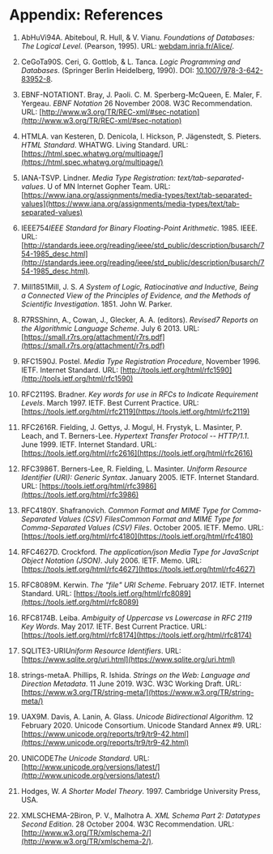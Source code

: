 # Appendix: References

<div class="biblio">

1. <span class="bibkey" id="AbHuVi94">AbHuVi94</span>A. Abiteboul, R. Hull, & V. Vianu. _Foundations of Databases: The Logical Level_. (Pearson, 1995). URL: [webdam.inria.fr/Alice/](http://webdam.inria.fr/Alice/).

2. <span class="bibkey" id="CeGoTa90">CeGoTa90</span>S. Ceri, G. Gottlob, & L. Tanca. _Logic Programming and Databases_. (Springer Berlin Heidelberg, 1990). DOI: [10.1007/978-3-642-83952-8](https://doi.org/10.1007/978-3-642-83952-8).

3. <span class="bibkey" id="EBNF-NOTATION">EBNF-NOTATION</span>T. Bray, J. Paoli. C. M. Sperberg-McQueen, E. Maler, F. Yergeau. _EBNF Notation_ 26 November 2008. W3C Recommendation. URL: [http://www.w3.org/TR/REC-xml/#sec-notation](http://www.w3.org/TR/REC-xml/#sec-notation)

4. <span class="bibkey" id="HTML">HTML</span>A. van Kesteren, D. Denicola, I. Hickson, P. Jägenstedt, S. Pieters. _HTML Standard_. WHATWG. Living Standard. URL: [https://html.spec.whatwg.org/multipage/](https://html.spec.whatwg.org/multipage/)

5. <span class="bibkey" id="IANA-TSV">IANA-TSV</span>P. Lindner. _Media Type Registration: text/tab-separated-values_. U of MN Internet Gopher Team. URL: [https://www.iana.org/assignments/media-types/text/tab-separated-values](https://www.iana.org/assignments/media-types/text/tab-separated-values) 

6. <span class="bibkey" id="IEEE754">IEEE754</span>_IEEE Standard for Binary Floating-Point Arithmetic_. 1985. IEEE. URL: [http://standards.ieee.org/reading/ieee/std_public/description/busarch/754-1985_desc.html](http://standards.ieee.org/reading/ieee/std_public/description/busarch/754-1985_desc.html).

7. <span class="bibkey" id="Mill1851">Mill1851</span>Mill, J. S. _A System of Logic, Ratiocinative and Inductive, Being a Connected View of the Principles of Evidence, and the Methods of Scientific Investigation_. 1851. John W. Parker.

8. <span class="bibkey" id="R7RS">R7RS</span>Shinn, A., Cowan, J., Glecker, A. A. (editors). _Revised7 Reports on the Algorithmic Language Scheme_. July 6 2013. URL: [https://small.r7rs.org/attachment/r7rs.pdf](https://small.r7rs.org/attachment/r7rs.pdf)

9. <span class="bibkey" id="RFC1590">RFC1590</span>J. Postel. _Media Type Registration Procedure_, November 1996. IETF. Internet Standard. URL: [http://tools.ietf.org/html/rfc1590](http://tools.ietf.org/html/rfc1590)

10. <span class="bibkey" id="RFC2119">RFC2119</span>S. Bradner. _Key words for use in RFCs to Indicate Requirement Levels_. March 1997. IETF. Best Current Practice. URL: [https://tools.ietf.org/html/rfc2119](https://tools.ietf.org/html/rfc2119)

11. <span class="bibkey" id="RFC2616">RFC2616</span>R. Fielding, J. Gettys, J. Mogul, H. Frystyk, L. Masinter, P. Leach, and T. Berners-Lee. _Hypertext Transfer Protocol -- HTTP/1.1_. June 1999. IETF. Internet Standard. URL: [https://tools.ietf.org/html/rfc2616](https://tools.ietf.org/html/rfc2616)

12. <span class="bibkey" id="RFC3986">RFC3986</span>T. Berners-Lee, R. Fielding, L. Masinter. _Uniform Resource Identifier (URI): Generic Syntax_. January 2005. IETF. Internet Standard. URL: [https://tools.ietf.org/html/rfc3986](https://tools.ietf.org/html/rfc3986)

13. <span class="bibkey" id="RFC4180">RFC4180</span>Y. Shafranovich. _Common Format and MIME Type for Comma-Separated Values (CSV) FilesCommon Format and MIME Type for Comma-Separated Values (CSV) Files_. October 2005. IETF. Memo. URL: [https://tools.ietf.org/html/rfc4180](https://tools.ietf.org/html/rfc4180)

14. <span class="bibkey" id="RFC4627">RFC4627</span>D. Crockford. _The application/json Media Type for JavaScript Object Notation (JSON)_. July 2006. IETF. Memo. URL: [https://tools.ietf.org/html/rfc4627](https://tools.ietf.org/html/rfc4627)

15. <span class="bibkey" id="RFC8174">RFC8089</span>M. Kerwin. _The "file" URI Scheme_. February 2017. IETF. Internet Standard. URL: [https://tools.ietf.org/html/rfc8089](https://tools.ietf.org/html/rfc8089)

16. <span class="bibkey" id="RFC8174">RFC8174</span>B. Leiba. _Ambiguity of Uppercase vs Lowercase in RFC 2119 Key Words_. May 2017. IETF. Best Current Practice. URL: [https://tools.ietf.org/html/rfc8174](https://tools.ietf.org/html/rfc8174)

17. <span class="bibkey" id="SQLITE3-URI">SQLITE3-URI</span>_Uniform Resource Identifiers_. URL: [https://www.sqlite.org/uri.html](https://www.sqlite.org/uri.html)

18. <span class="bibkey" id="strings-meta">strings-meta</span>A. Phillips, R. Ishida. _Strings on the Web: Language and Direction Metadata_. 11 June 2019. W3C. W3C Working Draft. URL: [https://www.w3.org/TR/string-meta/](https://www.w3.org/TR/string-meta/)

19. <span class="bibkey" id="UAX9">UAX9</span>M. Davis, A. Lanin, A. Glass. _Unicode Bidirectional Algorithm_. 12 February 2020. Unicode Consortium.  Unicode Standard Annex #9. URL: [https://www.unicode.org/reports/tr9/tr9-42.html](https://www.unicode.org/reports/tr9/tr9-42.html)

20. <span class="bibkey" id="UNICODE">UNICODE</span>_The Unicode Standard_. URL: [http://www.unicode.org/versions/latest/](http://www.unicode.org/versions/latest/)

21. Hodges, W. _A Shorter Model Theory_. 1997. Cambridge University Press, USA.

22. <span class="bibkey" id="XMLSCHEMA-2">XMLSCHEMA-2</span>Biron, P. V.,  Malhotra A. _XML Schema Part 2: Datatypes Second Edition_. 28 October 2004. W3C Recommendation. URL: [http://www.w3.org/TR/xmlschema-2/](http://www.w3.org/TR/xmlschema-2/).

</div>
